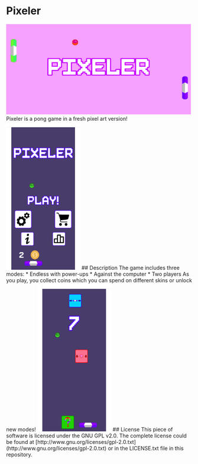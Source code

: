 # Pixeler
<img src="https://github.com/fryd13/Pixeler/blob/master/PixelerPhotos/PixelerBackground.png" width="500" height="244">
Pixeler is a pong game in a fresh pixel art version!
<img src="https://github.com/fryd13/Pixeler/blob/master/PixelerPhotos/screenshotphonemain.png" height="400" width="200" margin="auto">
## Description
The game includes three modes:
* Endless with power-ups
* Against the computer
* Two players
As you play, you collect coins which you can spend on different skins or unlock new modes!
<img src="https://github.com/fryd13/Pixeler/blob/master/PixelerPhotos/screenshotphone.png" height="400" width="200">
## License
This piece of software is licensed under the GNU GPL v2.0. The complete license could be found at [http://www.gnu.org/licenses/gpl-2.0.txt]
(http://www.gnu.org/licenses/gpl-2.0.txt) or in the LICENSE.txt file in this repository.

